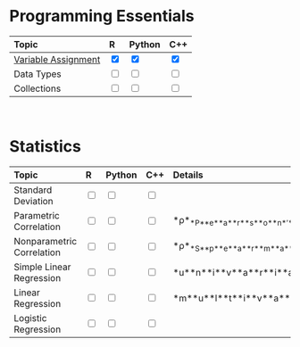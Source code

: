 <br>

Programming Essentials
======================

<table class="table" style="margin-left: auto; margin-right: auto;">
<thead>
<tr>
<th style="text-align:left;">
Topic
</th>
<th style="text-align:left;">
R
</th>
<th style="text-align:left;">
Python
</th>
<th style="text-align:left;">
C++
</th>
</tr>
</thead>
<tbody>
<tr>
<td style="text-align:left;">
<a href="/2018/07/variable-assignment/">Variable Assignment</a>
</td>
<td style="text-align:left;">
<input type="checkbox" checked onclick="return false;">
</td>
<td style="text-align:left;">
<input type="checkbox" checked onclick="return false;">
</td>
<td style="text-align:left;">
<input type="checkbox" checked onclick="return false;">
</td>
</tr>
<tr>
<td style="text-align:left;">
Data Types
</td>
<td style="text-align:left;">
<input type="checkbox" unchecked onclick="return false;">
</td>
<td style="text-align:left;">
<input type="checkbox" unchecked onclick="return false;">
</td>
<td style="text-align:left;">
<input type="checkbox" unchecked onclick="return false;">
</td>
</tr>
<tr>
<td style="text-align:left;">
Collections
</td>
<td style="text-align:left;">
<input type="checkbox" unchecked onclick="return false;">
</td>
<td style="text-align:left;">
<input type="checkbox" unchecked onclick="return false;">
</td>
<td style="text-align:left;">
<input type="checkbox" unchecked onclick="return false;">
</td>
</tr>
</tbody>
</table>
<br>

Statistics
==========

<table class="table" style="margin-left: auto; margin-right: auto;">
<thead>
<tr>
<th style="text-align:left;">
Topic
</th>
<th style="text-align:left;">
R
</th>
<th style="text-align:left;">
Python
</th>
<th style="text-align:left;">
C++
</th>
<th style="text-align:left;">
Details
</th>
</tr>
</thead>
<tbody>
<tr>
<td style="text-align:left;">
Standard Deviation
</td>
<td style="text-align:left;">
<input type="checkbox" unchecked onclick="return false;">
</td>
<td style="text-align:left;">
<input type="checkbox" unchecked onclick="return false;">
</td>
<td style="text-align:left;">
<input type="checkbox" unchecked onclick="return false;">
</td>
<td style="text-align:left;">
</td>
</tr>
<tr>
<td style="text-align:left;">
Parametric Correlation
</td>
<td style="text-align:left;">
<input type="checkbox" unchecked onclick="return false;">
</td>
<td style="text-align:left;">
<input type="checkbox" unchecked onclick="return false;">
</td>
<td style="text-align:left;">
<input type="checkbox" unchecked onclick="return false;">
</td>
<td style="text-align:left;">
*ρ*<sub>*P**e**a**r**s**o**n*′*s*</sub>
</td>
</tr>
<tr>
<td style="text-align:left;">
Nonparametric Correlation
</td>
<td style="text-align:left;">
<input type="checkbox" unchecked onclick="return false;">
</td>
<td style="text-align:left;">
<input type="checkbox" unchecked onclick="return false;">
</td>
<td style="text-align:left;">
<input type="checkbox" unchecked onclick="return false;">
</td>
<td style="text-align:left;">
*ρ*<sub>*S**p**e**a**r**m**a**n*′*s*</sub>
</td>
</tr>
<tr>
<td style="text-align:left;">
Simple Linear Regression
</td>
<td style="text-align:left;">
<input type="checkbox" unchecked onclick="return false;">
</td>
<td style="text-align:left;">
<input type="checkbox" unchecked onclick="return false;">
</td>
<td style="text-align:left;">
<input type="checkbox" unchecked onclick="return false;">
</td>
<td style="text-align:left;">
*u**n**i**v**a**r**i**a**t**e*
</td>
</tr>
<tr>
<td style="text-align:left;">
Linear Regression
</td>
<td style="text-align:left;">
<input type="checkbox" unchecked onclick="return false;">
</td>
<td style="text-align:left;">
<input type="checkbox" unchecked onclick="return false;">
</td>
<td style="text-align:left;">
<input type="checkbox" unchecked onclick="return false;">
</td>
<td style="text-align:left;">
*m**u**l**t**i**v**a**r**i**a**t**e*
</td>
</tr>
<tr>
<td style="text-align:left;">
Logistic Regression
</td>
<td style="text-align:left;">
<input type="checkbox" unchecked onclick="return false;">
</td>
<td style="text-align:left;">
<input type="checkbox" unchecked onclick="return false;">
</td>
<td style="text-align:left;">
<input type="checkbox" unchecked onclick="return false;">
</td>
<td style="text-align:left;">
</td>
</tr>
</tbody>
</table>
